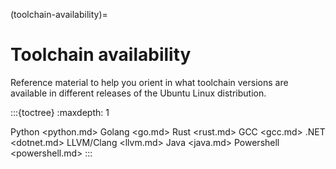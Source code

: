 (toolchain-availability)=
# Toolchain availability

Reference material to help you orient in what toolchain versions are available in different releases of the Ubuntu Linux distribution.

:::{toctree}
:maxdepth: 1

Python <python.md>
Golang <go.md>
Rust <rust.md>
GCC <gcc.md>
.NET <dotnet.md>
LLVM/Clang <llvm.md>
Java <java.md>
Powershell <powershell.md>
:::
